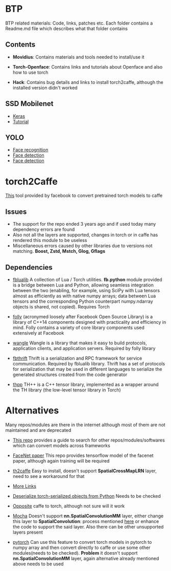 # BTP
BTP related materials: Code, links, patches etc. Each folder contains a Readme.md file which describes what that folder contains

## Contents
* **Movidius**: Contains materials and tools needed to install/use it

* **Torch-Openface**: Contains links and tutorials about Openface and also how to use torch

* **Hack**: Contains bug details and links to install torch2caffe, although the installed version didn't worked

## SSD Mobilenet

* [Keras](https://github.com/bruceyang2012/Face-detection-with-mobilenet-ssd)
* [Tutorial](https://towardsdatascience.com/how-to-train-a-tensorflow-face-object-detection-model-3599dcd0c26f)

## YOLO

* [Face recognition](https://github.com/xhuvom/darknetFaceID)
* [Face detection](https://github.com/quanhua92/darknet/)
* [Face detection](https://github.com/yeephycho/tensorflow-face-detection)

# torch2Caffe
[This](https://github.com/facebook/fb-caffe-exts) tool provided by facebook to convert pretrained torch models to caffe

## Issues
* The support for the repo ended 3 years ago and if used today many dependency errors are found
* Also not all the layers are supported, changes in torch or in caffe has rendered this module to be useless
* Miscellaneous errors caused by other libraries due to versions not matching. **Boost, Zstd, Mstch, Glog, Gflags**

## Dependencies
* [fblualib](https://github.com/facebookarchive/fblualib) A collection of Lua / Torch utilities. **fb.python** module provided is a bridge between Lua and Python, allowing seamless integration between the two (enabling, for example, using SciPy with Lua tensors almost as efficiently as with native numpy arrays; data between Lua tensors and the corresponding Python counterpart numpy.ndarray objects is shared, not copied). Requires Torch

* [folly](https://github.com/facebook/folly) (acronymed loosely after Facebook Open Source Library) is a library of C++14 components designed with practicality and efficiency in mind. Folly contains a variety of core library components used extensively at Facebook

* [wangle](https://github.com/facebook/wangle) Wangle is a library that makes it easy to build protocols, application clients, and application servers. Required by folly library

* [fbthrift](https://github.com/facebook/fbthrift) Thrift is a serialization and RPC framework for service communication. Required by fblualib library. Thrift has a set of protocols for serialization that may be used in different languages to serialize the generated structures created from the code generator

* [thpp](https://github.com/facebook/thpp) TH++ is a C++ tensor library, implemented as a wrapper around the TH library (the low-level tensor library in Torch)

# Alternatives
Many repos/modules are there in the internet although most of them are not maintained and are deprecated

* [This repo](https://github.com/ysh329/deep-learning-model-convertor) provides a guide to search for other repos/modules/softwares which can convert models across frameworks

* [FaceNet paper](https://github.com/davidsandberg/facenet) This repo provides tensorflow model of the facenet paper, although again training will be required

* [th2caffe](https://github.com/e-lab/th2caffe) Easy to install, doesn't support **SpatialCrossMapLRN** layer, need to see a workaround for that

* [More Links](https://discuss.pytorch.org/t/convert-import-torch-model-to-pytorch/37)

* [Deserialize torch-serialized objects from Python](https://github.com/bshillingford/python-torchfile) Needs to be checked

* [Opposite](https://github.com/fanq15/caffe_to_torch_to_pytorch) caffe to torch, although not sure will it work

* [Mocha](https://github.com/kuangliu/mocha) Doesn't support **nn.SpatialConvolutionMM** layer, either change this layer to **SpatialConvolution**: process mentioned [here](https://discuss.pytorch.org/t/load-lua-got-unknown-lua-class/1678) or enhance the code to support the said layer. Also there can be other unsupported layers present

* [pytorch](https://stackoverflow.com/questions/41861354/loading-torch7-trained-models-t7-in-pytorch) Can use this feature to convert torch models in pytorch to numpy array and then convert directly to caffe or use some other modules(needs to be checked). **Problem** it doesn't support **nn.SpatialConvolutionMM** layer, again alternative already mentioned above needs to be used
